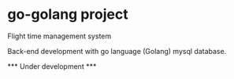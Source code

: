 # go-golang project 

Flight time management system

Back-end development with go language (Golang) mysql database.

*** Under development ***
